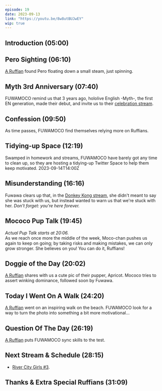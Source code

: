 ```yaml
---
episode: 19
date: 2023-09-13
link: "https://youtu.be/8w8utBUJwEY"
wip: true
---
```


## Introduction (05:00)

## Pero Sighting  (06:10)

[A Ruffian](https://twitter.com/zogajah/status/1697460559141343503) found Pero floating down a small steam, just spinning.

## Myth 3rd Anniversary (07:40)

FUWAMOCO remind us that 3 years ago, hololive English -Myth-, the first EN generation, made their debut, and invite us to their [celebration stream](https://youtu.be/gYEsfr1Y-CI).

## Confession (09:50)

As time passes, FUWAMOCO find themselves relying more on Ruffians.

## Tidying-up Space (12:19)

Swamped in homework and streams, FUWAMOCO have barely got any time to clean up, so they are hosting a tidying-up Twitter Space to help them keep motivated. 2023-09-14T14:00Z

## Misunderstanding (16:16)

Fuwawa clears up that, in the [Donkey Kong stream](https://youtu.be/ndNZ1ClWZ6g), she didn't meant to say she was stuck with us, but instead wanted to warn us that we're stuck with her. *Don't forget: you're here forever.*

## Mococo Pup Talk (19:45)

*Actual Pup Talk starts at 20:06.*  
As we reach once more the middle of the week, Moco-chan pushes us again to keep on going; by taking risks and making mistakes, we can only grow stronger. She believes on you! You can do it, Ruffians!

## Doggie of the Day (20:02)

[A Ruffian](https://twitter.com/Loc_Panda/status/1691828105336483884) shares with us a cute pic of their pupper, Apricot. Mococo tries to assert winking dominance, followed soon by Fuwawa.

## Today I Went On A Walk (24:20)

[A Ruffian](https://twitter.com/katsupantsu/status/1699085182396162443) went on an inspiring walk on the beach. FUWAMOCO look for a way to turn the photo into something a bit more motivational…

## Question Of The Day (26:19)

[A Ruffian](https://vxtwitter.com/2humorboy/status/1694187446320418898) puts FUWAMOCO sync skills to the test.

## Next Stream & Schedule (28:15)

* [River City Girls #3](https://youtu.be/83nCZ3DPUJo).

## Thanks & Extra Special Ruffians (31:09)
